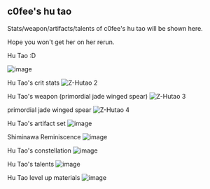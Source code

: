 ## c0fee's hu tao

Stats/weapon/artifacts/talents of c0fee's hu tao will be shown here.

Hope you won't get her on her rerun.

Hu Tao :D

![image](https://user-images.githubusercontent.com/99862112/156710977-448474f0-d85f-43d9-a7d6-f2283139206d.png)

Hu Tao's crit stats
![Z-Hutao 2](https://user-images.githubusercontent.com/99862112/156711360-7667761a-3b4c-43b1-b0ae-a7717ef70dac.png)

Hu Tao's weapon (primordial jade winged spear)
![Z-Hutao 3](https://user-images.githubusercontent.com/99862112/156711537-8b252572-af67-486c-874f-8f79c379f264.png)

primordial jade winged spear
![Z-Hutao 4](https://user-images.githubusercontent.com/99862112/156722188-ebaa50ae-a2d3-41bb-bf19-ee6c15340b9d.png)

Hu Tao's artifact set
![image](https://user-images.githubusercontent.com/99862112/156722948-cb2b2d4f-730b-4600-a174-92c0a4a6778e.png)

Shiminawa Reminiscence
![image](https://user-images.githubusercontent.com/99862112/156723094-d8f79cd6-04f2-4cbc-b60c-51d5781fe346.png)

Hu Tao's constellation
![image](https://user-images.githubusercontent.com/99862112/156723160-7e5863df-8e39-40b6-9367-3bae9e1645ab.png)

Hu Tao's talents
![image](https://user-images.githubusercontent.com/99862112/156723276-81fcebc2-0869-4686-bfea-41ad0b8550e6.png)

Hu Tao level up materials
![image](https://user-images.githubusercontent.com/99862112/156723352-78116c79-2bf5-44d5-8318-1d5ce1d020f8.png)
